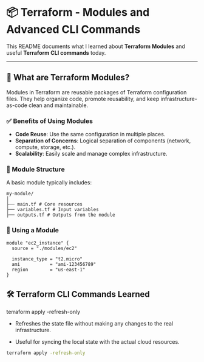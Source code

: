 
# 📦 Terraform - Modules and Advanced CLI Commands

This README documents what I learned about **Terraform Modules** and useful **Terraform CLI commands** today.

---

## 📁 What are Terraform Modules?

Modules in Terraform are reusable packages of Terraform configuration files. They help organize code, promote reusability, and keep infrastructure-as-code clean and maintainable.

### ✅ Benefits of Using Modules

- **Code Reuse**: Use the same configuration in multiple places.
- **Separation of Concerns**: Logical separation of components (network, compute, storage, etc.).
- **Scalability**: Easily scale and manage complex infrastructure.

### 🧱 Module Structure

A basic module typically includes:
```
my-module/
│
├── main.tf # Core resources
├── variables.tf # Input variables
├── outputs.tf # Outputs from the module
```

### 🧰 Using a Module

```hcl
module "ec2_instance" {
  source = "./modules/ec2"
  
  instance_type = "t2.micro"
  ami           = "ami-123456789"
  region        = "us-east-1"
}

```
## 🛠️ Terraform CLI Commands Learned
terraform apply -refresh-only
- Refreshes the state file without making any changes to the real infrastructure.

- Useful for syncing the local state with the actual cloud resources.

```bash
terraform apply -refresh-only
```
